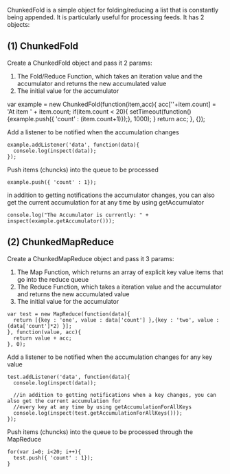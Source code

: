 ChunkedFold is a simple object for folding/reducing a list that is constantly being appended. It is particularly useful for processing feeds. It has 2 objects:

(1) ChunkedFold
---------------

Create a ChunkedFold object and pass it 2 params:

  1. The Fold/Reduce Function, which takes an iteration value and the accumulator and returns the new accumulated value
  2. The initial value for the accumulator



var example = new ChunkedFold(function(item,acc){
  acc[''+item.count] = 'At item ' + item.count;
  if(item.count < 20){
     setTimeout(function(){example.push({ 'count' : (item.count+1)});}, 1000); 
  }
  return acc;
}, {});


Add a listener to be notified when the accumulation changes

	example.addListener('data', function(data){
	  console.log(inspect(data));
	});


Push items (chuncks) into the queue to be processed

	example.push({ 'count' : 1});


in addition to getting notifications the accumulator changes, you can also get the current accumulation for 
at any time by using getAccumulator

	console.log("The Accumulator is currently: " + inspect(example.getAccumulator()));


(2) ChunkedMapReduce
--------------------

Create a ChunkedMapReduce object and pass it 3 params:

  1. The Map Function, which returns an array of explicit key value items that go into the reduce queue
  2. The Reduce Function, which takes a iteration value and the accumulator and returns the new accumulated value
  3. The initial value for the accumulator


	 
	var test = new MapReduce(function(data){
	  return [{key : 'one', value : data['count'] },{key : 'two', value : (data['count']*2) }];
	}, function(value, acc){
	  return value + acc;
	}, 0);


Add a listener to be notified when the accumulation changes for any key value

	test.addListener('data', function(data){
	  console.log(inspect(data));
  
	  //in addition to getting notifications when a key changes, you can also get the current accumulation for 
	  //every key at any time by using getAccumulationForAllKeys
	  console.log(inspect(test.getAccumulationForAllKeys()));
	});


Push items (chuncks) into the queue to be processed through the MapReduce

	for(var i=0; i<20; i++){
	  test.push({ 'count' : 1});
	}
